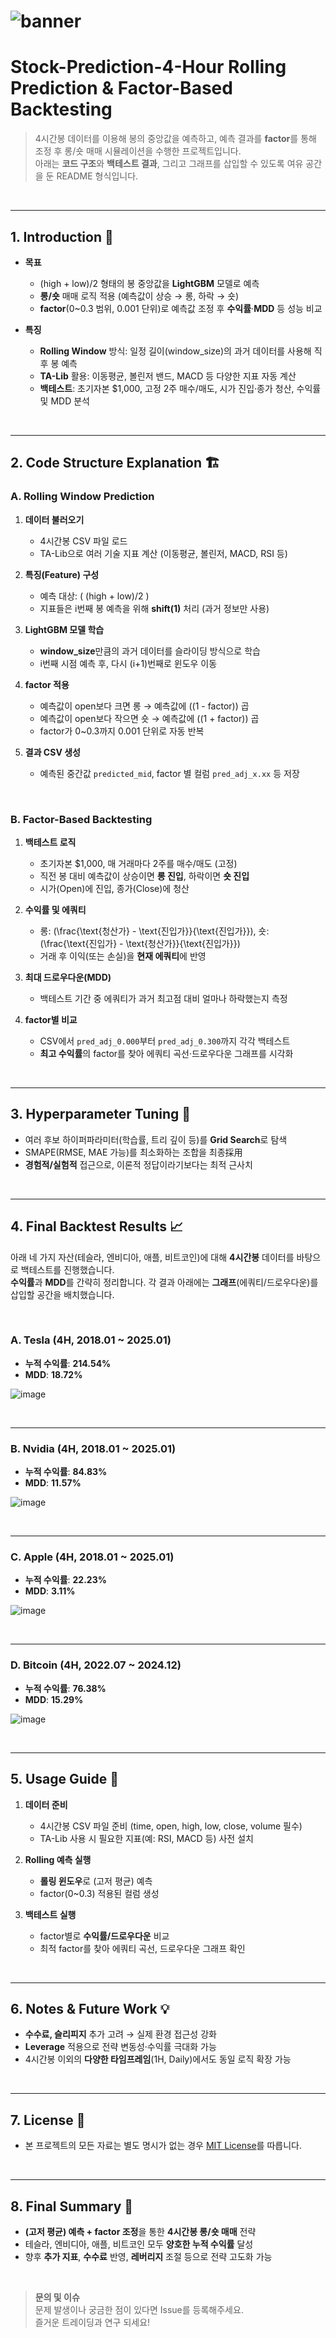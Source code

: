 # <img src="https://img.shields.io/badge/Stock--Prediction-4Hr%20Rolling%20%2B%20Factor%20Backtest-9cf?style=for-the-badge" alt="banner" />  
# Stock-Prediction-4-Hour Rolling Prediction & Factor-Based Backtesting

> 4시간봉 데이터를 이용해 봉의 중앙값을 예측하고, 예측 결과를 **factor**를 통해 조정 후 롱/숏 매매 시뮬레이션을 수행한 프로젝트입니다.  
> 아래는 **코드 구조**와 **백테스트 결과**, 그리고 그래프를 삽입할 수 있도록 여유 공간을 둔 README 형식입니다.

<br />

---

## 1. Introduction  🎯

- **목표**  
  - (high + low)/2 형태의 봉 중앙값을 **LightGBM** 모델로 예측  
  - **롱/숏** 매매 로직 적용 (예측값이 상승 → 롱, 하락 → 숏)  
  - **factor**(0~0.3 범위, 0.001 단위)로 예측값 조정 후 **수익률**·**MDD** 등 성능 비교  

- **특징**  
  - **Rolling Window** 방식: 일정 길이(window_size)의 과거 데이터를 사용해 직후 봉 예측  
  - **TA-Lib** 활용: 이동평균, 볼린저 밴드, MACD 등 다양한 지표 자동 계산  
  - **백테스트**: 초기자본 \$1,000, 고정 2주 매수/매도, 시가 진입·종가 청산, 수익률 및 MDD 분석  

<br />

---

## 2. Code Structure Explanation  🏗️

### A. Rolling Window Prediction  
1. **데이터 불러오기**  
   - 4시간봉 CSV 파일 로드  
   - TA-Lib으로 여러 기술 지표 계산 (이동평균, 볼린저, MACD, RSI 등)

2. **특징(Feature) 구성**  
   - 예측 대상: \( (high + low)/2 \)  
   - 지표들은 i번째 봉 예측을 위해 **shift(1)** 처리 (과거 정보만 사용)

3. **LightGBM 모델 학습**  
   - **window_size**만큼의 과거 데이터를 슬라이딩 방식으로 학습  
   - i번째 시점 예측 후, 다시 (i+1)번째로 윈도우 이동

4. **factor 적용**  
   - 예측값이 open보다 크면 롱 → 예측값에 \((1 - factor)\) 곱  
   - 예측값이 open보다 작으면 숏 → 예측값에 \((1 + factor)\) 곱  
   - factor가 0~0.3까지 0.001 단위로 자동 반복

5. **결과 CSV 생성**  
   - 예측된 중간값 `predicted_mid`, factor 별 컬럼 `pred_adj_x.xx` 등 저장

<br />

### B. Factor-Based Backtesting  
1. **백테스트 로직**  
   - 초기자본 \$1,000, 매 거래마다 2주를 매수/매도 (고정)  
   - 직전 봉 대비 예측값이 상승이면 **롱 진입**, 하락이면 **숏 진입**  
   - 시가(Open)에 진입, 종가(Close)에 청산  

2. **수익률 및 에쿼티**  
   - 롱: \(\frac{\text{청산가} - \text{진입가}}{\text{진입가}}\), 숏: \(\frac{\text{진입가} - \text{청산가}}{\text{진입가}}\)  
   - 거래 후 이익(또는 손실)을 **현재 에쿼티**에 반영  

3. **최대 드로우다운(MDD)**  
   - 백테스트 기간 중 에쿼티가 과거 최고점 대비 얼마나 하락했는지 측정  

4. **factor별 비교**  
   - CSV에서 `pred_adj_0.000`부터 `pred_adj_0.300`까지 각각 백테스트  
   - **최고 수익률**의 factor를 찾아 에쿼티 곡선·드로우다운 그래프를 시각화  

<br />

---

## 3. Hyperparameter Tuning  🔧

- 여러 후보 하이퍼파라미터(학습률, 트리 깊이 등)를 **Grid Search**로 탐색  
- SMAPE(RMSE, MAE 가능)를 최소화하는 조합을 최종採用  
- **경험적/실험적** 접근으로, 이론적 정답이라기보다는 최적 근사치  

<br />

---

## 4. Final Backtest Results  📈

아래 네 가지 자산(테슬라, 엔비디아, 애플, 비트코인)에 대해 **4시간봉** 데이터를 바탕으로 백테스트를 진행했습니다.  
**수익률**과 **MDD**를 간략히 정리합니다. 각 결과 아래에는 **그래프**(에쿼티/드로우다운)를 삽입할 공간을 배치했습니다.

<br />

### A. Tesla (4H, 2018.01 ~ 2025.01)

- **누적 수익률**: **214.54%**  
- **MDD**: **18.72%**

![image](https://github.com/user-attachments/assets/466fdfe4-f5a1-4716-ab7e-abf6057c6cf5)

<br />

---

### B. Nvidia (4H, 2018.01 ~ 2025.01)

- **누적 수익률**: **84.83%**  
- **MDD**: **11.57%**

![image](https://github.com/user-attachments/assets/f543e7b8-45e2-4bdc-bd24-7f5c7a317323)

<br />

---

### C. Apple (4H, 2018.01 ~ 2025.01)

- **누적 수익률**: **22.23%**  
- **MDD**: **3.11%**

![image](https://github.com/user-attachments/assets/09909912-58d3-4943-ad2a-4945c082f7d4)

<br />

---

### D. Bitcoin (4H, 2022.07 ~ 2024.12)

- **누적 수익률**: **76.38%**  
- **MDD**: **15.29%**

![image](https://github.com/user-attachments/assets/7f61b178-1416-4a11-a8fa-4ac31cc90aed)

<br />

---

## 5. Usage Guide  📝

1. **데이터 준비**  
   - 4시간봉 CSV 파일 준비 (time, open, high, low, close, volume 필수)  
   - TA-Lib 사용 시 필요한 지표(예: RSI, MACD 등) 사전 설치  

2. **Rolling 예측 실행**  
   - **롤링 윈도우**로 (고저 평균) 예측  
   - factor(0~0.3) 적용된 컬럼 생성  

3. **백테스트 실행**  
   - factor별로 **수익률/드로우다운** 비교  
   - 최적 factor를 찾아 에쿼티 곡선, 드로우다운 그래프 확인  

<br />

---

## 6. Notes & Future Work  💡

- **수수료, 슬리피지** 추가 고려 → 실제 환경 접근성 강화  
- **Leverage** 적용으로 전략 변동성·수익률 극대화 가능  
- 4시간봉 이외의 **다양한 타임프레임**(1H, Daily)에서도 동일 로직 확장 가능  

<br />

---

## 7. License  📜

- 본 프로젝트의 모든 자료는 별도 명시가 없는 경우 [MIT License](https://opensource.org/licenses/MIT)를 따릅니다.

<br />

---

## 8. Final Summary  🎉

- **(고저 평균) 예측 + factor 조정**을 통한 **4시간봉 롱/숏 매매** 전략  
- 테슬라, 엔비디아, 애플, 비트코인 모두 **양호한 누적 수익률** 달성  
- 향후 **추가 지표**, **수수료** 반영, **레버리지** 조절 등으로 전략 고도화 가능  

<br />

> **문의 및 이슈**  
> 문제 발생이나 궁금한 점이 있다면 Issue를 등록해주세요.  
> 즐거운 트레이딩과 연구 되세요!



